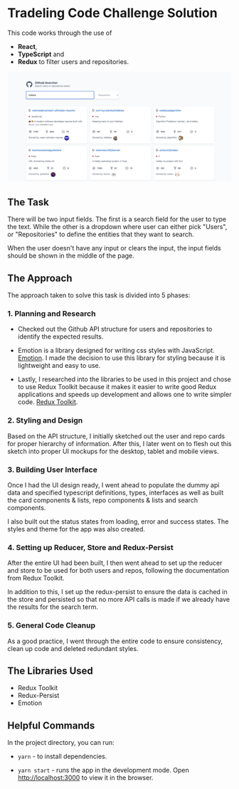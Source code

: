 # Tradeling Code Challenge Solution

This code works through the use of

- **React**,
- **TypeScript** and
- **Redux**
  to filter users and repositories.

<img src="public/gh-searcher.png" />

## The Task

There will be two input fields. The first is a search field for the user to type the text. While the other is a dropdown where user can either pick "Users", or "Repositories" to define the entities that they want to search.

When the user doesn't have any input or clears the input, the input fields should be shown in the middle of the page.

## The Approach

The approach taken to solve this task is divided into 5 phases:

### 1. Planning and Research

- Checked out the Github API structure for users and repositories to identify the expected results.

- Emotion is a library designed for writing css styles with JavaScript. [Emotion](https://emotion.sh/). I made the decision to use this library for styling because it is lightweight and easy to use.

- Lastly, I researched into the libraries to be used in this project and chose to use Redux Toolkit because it makes it easier to write good Redux applications and speeds up development and allows one to write simpler code. [Redux Toolkit](https://redux-toolkit.js.org/).

### 2. Styling and Design

Based on the API structure, I initially sketched out the user and repo cards for proper hierarchy of information.
After this, I later went on to flesh out this sketch into proper UI mockups for the desktop, tablet and mobile views.

### 3. Building User Interface

Once I had the UI design ready, I went ahead to populate the dummy api data and specified typescript definitions, types, interfaces as well as built the card components & lists, repo components & lists and search components.

I also built out the status states from loading, error and success states.
The styles and theme for the app was also created.

### 4. Setting up Reducer, Store and Redux-Persist

After the entire UI had been built, I then went ahead to set up the reducer and store to be used for both users and repos, following the documentation from Redux Toolkit.

In addition to this, I set up the redux-persist to ensure the data is cached in the store and persisted so that no more API calls is made if we already have the results for the search term.

### 5. General Code Cleanup

As a good practice, I went through the entire code to ensure consistency, clean up code and deleted redundant styles.

## The Libraries Used

- Redux Toolkit
- Redux-Persist
- Emotion

## Helpful Commands

In the project directory, you can run:

- `yarn` - to install dependencies.

- `yarn start` - runs the app in the development mode. Open [http://localhost:3000](http://localhost:3000) to view it in the browser.
